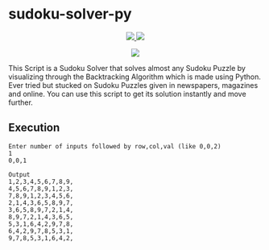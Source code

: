 # sudoku-solver-py

<p align="center">
  <p align="center">
    <a href="https://github.com/anandman03/sudoku-solver-py/blob/main/LICENSE">
      <img src="https://img.shields.io/badge/license-MIT-informational">
    </a>
    <a href="https://www.python.org/">
    	<img src="https://img.shields.io/badge/python-v3.8-informational">
    </a>
  </p>
</p>

<p align="center">
	<img src="http://ForTheBadge.com/images/badges/made-with-python.svg">
</p>

This Script is a Sudoku Solver that solves almost any Sudoku Puzzle by visualizing through the Backtracking Algorithm which is made using Python. Ever tried but stucked on Sudoku Puzzles given in newspapers, magazines and online. You can use this script to get its solution instantly and move further.

## Execution
```
Enter number of inputs followed by row,col,val (like 0,0,2)
1 
0,0,1

Output
1,2,3,4,5,6,7,8,9,
4,5,6,7,8,9,1,2,3,
7,8,9,1,2,3,4,5,6,
2,1,4,3,6,5,8,9,7,
3,6,5,8,9,7,2,1,4,
8,9,7,2,1,4,3,6,5,
5,3,1,6,4,2,9,7,8,
6,4,2,9,7,8,5,3,1,
9,7,8,5,3,1,6,4,2,
```
